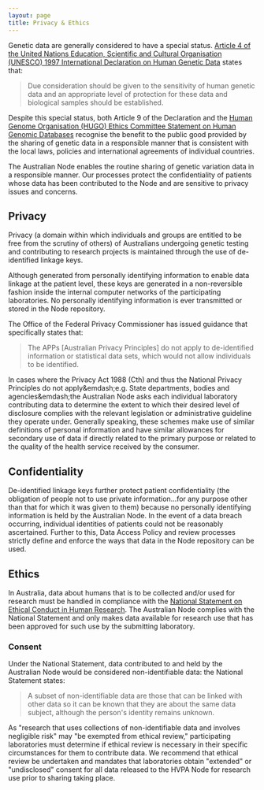 ```yaml
---
layout: page
title: Privacy & Ethics
---
```


Genetic data are generally considered to have a special status. [Article 4 of the United Nations Education, Scientific and Cultural Organisation (UNESCO) 1997 International Declaration on Human Genetic Data](http://portal.unesco.org/en/ev.php-URL_ID=17720&URL_DO=DO_TOPIC&URL_SECTION=201.html) states that:

> Due consideration should be given to the sensitivity of human genetic data and an appropriate level of protection for these data and biological samples should be established.

Despite this special status, both Article 9 of the Declaration and the [Human Genome Organisation (HUGO) Ethics Committee Statement on Human Genomic Databases](http://www.eubios.info/HUGOHGD.htm) recognise the benefit to the public good provided by the sharing of genetic data in a responsible manner that is consistent with the local laws, policies and international agreements of individual  countries.

The Australian Node enables the routine sharing of genetic variation data in a responsible manner. Our processes protect the confidentiality of patients whose data has been contributed to the Node and are sensitive to privacy issues and concerns.

## Privacy
Privacy (a domain within which individuals and groups are entitled to be free from the scrutiny of others) of Australians undergoing genetic testing and contributing to research projects is maintained through the use of de-identified linkage keys.

Although generated from personally identifying information to enable data linkage at the patient level, these keys are generated in a non-reversible fashion inside the internal computer networks of the participating laboratories. No personally identifying information is ever transmitted or stored in the Node repository.

The Office of the Federal Privacy Commissioner has issued guidance that specifically states that:

> The APPs [Australian Privacy Principles] do not apply to de-identified information or statistical data sets, which would not allow individuals to be identified.

In cases where the Privacy Act 1988 (Cth) and thus the National Privacy Principles do not apply&emdash;e.g.  State departments, bodies and agencies&emdash;the Australian Node asks each individual laboratory contributing data to determine the extent to which their desired level of disclosure complies with the relevant legislation or administrative guideline they operate under. Generally speaking, these schemes make use of similar definitions of personal information and have similar allowances for secondary use of data if directly related to the primary purpose or related to the quality of the health service received by the consumer.

## Confidentiality
De-identified linkage keys further protect patient confidentiality (the obligation of people not to use private information&hellip;for any purpose other than that for which it was given to them) because no personally identifying information is held by the Australian Node. In the event of a data breach occurring, individual identities of patients could not be reasonably ascertained. Further to this, Data Access Policy and review processes strictly define and enforce the ways that data in the Node repository can be used.

## Ethics
In Australia, data about humans that is to be collected and/or used for research must be handled in compliance with the [National Statement on Ethical Conduct in Human Research](https://www.nhmrc.gov.au/guidelines-publications/e72). The Australian Node complies with the National Statement and only makes data available for research use that has been approved for such use by the submitting laboratory.

### Consent
Under the National Statement, data contributed to and held by the Australian Node would be considered non-identifiable data: the National Statement states:

> A subset of non-identifiable data are those that can be linked with other data so it can be known that they are about the same data subject, although the person's identity remains unknown.

As "research that uses collections of non-identifiable data and involves negligible risk" may "be exempted from ethical review," participating laboratories must determine if ethical review is necessary in their specific circumstances for them to contribute data. We recommend that ethical review be undertaken and mandates that laboratories obtain "extended" or "undisclosed" consent for all data released to the HVPA Node for research use prior to sharing taking place.
